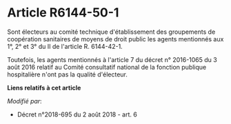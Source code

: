 # Article R6144-50-1

Sont électeurs au comité technique d'établissement des groupements de coopération sanitaires de moyens de droit public les
agents mentionnés aux 1°, 2° et 3° du II de l'article R. 6144-42-1.

Toutefois, les agents mentionnés à l'article 7 du décret n° 2016-1065 du 3 août 2016 relatif au Comité consultatif national
de la fonction publique hospitalière n'ont pas la qualité d'électeur.

**Liens relatifs à cet article**

_Modifié par_:

  - Décret n°2018-695 du 2 août 2018 - art. 6
